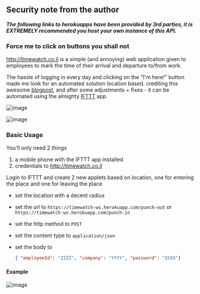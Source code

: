 ## Security note from the author
***The following links to herokuapps have been provided by 3rd parties, it is EXTREMELY recommended you host your own instance of this API.***

### Force me to click on buttons you shall not

http://timewatch.co.il is a simple (and annoying) web application given to employees to mark the time of their arrival and departure to/from work.  

The hassle of logging in every day and clicking on the "I'm here!" button made me look for an automated solution location based. crediting this awesome [blogpost](https://deanf.me/2017/02/24/automate-heroku-ifttt-maker/), and after some adjustments + fixes - it can be automated using the almighty [IFTTT](https://ifttt.com)  app


![image](https://user-images.githubusercontent.com/1287098/49186951-a5e4fd80-f36e-11e8-8a87-199093855d1b.png)

![image](https://user-images.githubusercontent.com/1287098/49186995-d167e800-f36e-11e8-82d4-84aafbf7fb16.png)



### Basic Usage

You'll only need 2 things
1. a mobile phone with the IFTTT app installed
1. credentials to http://timewatch.co.il


Login to IFTTT and create 2 new applets based on location, one for entering the place and one for leaving the place

- set the location with a decent radius

- set the url to `https://timewatch-ws.herokuapp.com/punch-out` or `https://timewatch-ws.herokuapp.com/punch-in`

- set the http method to `POST`

- set the content type to `application/json`

- set the body to

    ```json
    { "employeeId": "ZZZZ", "company": "YYYY", "password": "XXXX"}
    ```
    
#### Example

![image](https://user-images.githubusercontent.com/1287098/49187248-91553500-f36f-11e8-9f81-561f0bf93ac8.png)

